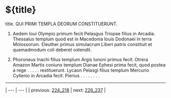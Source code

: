 # ${title}

title. QUI PRIMI TEMPLA DEORUM CONSTITUERUNT.



1. Aedem Ioui Olympio primum fecit Pelasgus Triopae filius in Arcadia. Thessalus templum quod est in Macedonia Iouis Dodonaei in terra Molossorum. Eleuther primus simulacrum Liberi patris constituit et quemadmodum coli deberet ostendit.



2. Phoroneus Inachi filius templum Argis Iunoni primus fecit. Otrera Amazon Martis coniunx templum Dianae Ephesi prima fecit, quod postea a rege . . . . . restituerunt. Lycaon Pelasgi filius templum Mercurio Cyllenio in Arcadia fecit. Pierius . . . . . . . .



---

| --- | --- |
| previous: [224_218](../224_218/) | next: [226_237](../226_237/) |